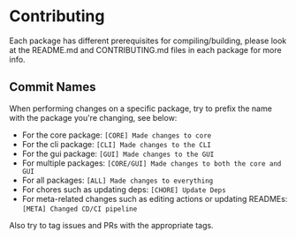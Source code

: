 # Contributing

Each package has different prerequisites for compiling/building, please look at the README.md and CONTRIBUTING.md files in each package for more info.

## Commit Names

When performing changes on a specific package, try to prefix the name with the package you're changing, see below:

- For the core package: `[CORE] Made changes to core`
- For the cli package: `[CLI] Made changes to the CLI`
- For the gui package: `[GUI] Made changes to the GUI`
- For multiple packages: `[CORE/GUI] Made changes to both the core and GUI`
- For all packages: `[ALL] Made changes to everything`
- For chores such as updating deps: `[CHORE] Update Deps`
- For meta-related changes such as editing actions or updating READMEs: `[META] Changed CD/CI pipeline`

Also try to tag issues and PRs with the appropriate tags.
